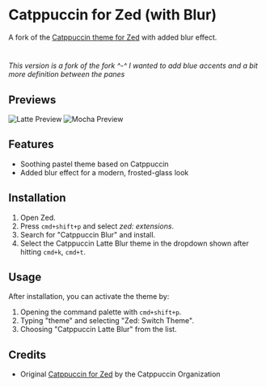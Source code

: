 # Catppuccin for Zed (with Blur)

A fork of the [Catppuccin theme for Zed](https://github.com/catppuccin/zed) with added blur effect.

#
*This version is a fork of the fork ^-^*
*I wanted to add blue accents and a bit more definition between the panes*

## Previews

![Latte Preview](https://raw.githubusercontent.com/jenslys/zed-catppuccin-blurred/master/assets/preview.webp)
![Mocha Preview](https://raw.githubusercontent.com/jenslys/zed-catppuccin-blur/master/assets/preview-dark.webp)

## Features

- Soothing pastel theme based on Catppuccin
- Added blur effect for a modern, frosted-glass look

## Installation

1. Open Zed.
2. Press `cmd+shift+p` and select _zed: extensions_.
3. Search for "Catppuccin Blur" and install.
4. Select the Catppuccin Latte Blur theme in the dropdown shown after hitting `cmd+k`, `cmd+t`.

## Usage

After installation, you can activate the theme by:

1. Opening the command palette with `cmd+shift+p`.
2. Typing "theme" and selecting "Zed: Switch Theme".
3. Choosing "Catppuccin Latte Blur" from the list.

## Credits

- Original [Catppuccin for Zed](https://github.com/catppuccin/zed) by the Catppuccin Organization
